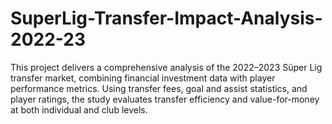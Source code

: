 # SuperLig-Transfer-Impact-Analysis-2022-23
This project delivers a comprehensive analysis of the 2022–2023 Süper Lig transfer market, combining financial investment data with player performance metrics. Using transfer fees, goal and assist statistics, and player ratings, the study evaluates transfer efficiency and value-for-money at both individual and club levels.
